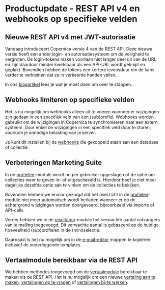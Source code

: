 # Productupdate - REST API v4 en webhooks op specifieke velden

## Nieuwe REST API v4 met JWT-autorisatie
Vandaag introduceert Copernica versie 4 van de REST API. Deze nieuwe versie heeft een ander login- en autorisatiesysteem om de veiligheid te vergroten. De login-tokens maken voortaan niet langer deel uit van de URL en zijn daardoor minder kwetsbaar als een API-URL wordt geknipt en geplakt. Bovendien hebben de tokens een kortere levensduur om de kans verder te verkleinen dat ze in verkeerde handen vallen.

In ons [blogartikel](https://www.copernica.com/nl/blog/post/nieuwe-rest-api-v4-met-jwt-autorisatie) lees je wat je moet doen om over te stappen.

## Webhooks limiteren op specifieke velden
Het is nu mogelijk om webhooks alleen uit te voeren wanneer er wijzigingen zijn gedaan in een specifiek veld van een (sub)profiel. Webhooks worden gebruikt om de wijzigingen in Copernica te synchroniseren naar een extern systeem. Door enkel de wijzigingen in een specifiek veld door te sturen, voorkom je onnodige belasting van je server.

Je kunt dit instellen bij de [webhooks](https://ms.copernica.com/#/admin/account/webhooks) die gekoppeld staan aan een database of collectie.

## Verbeteringen Marketing Suite 
In de [profielen](https://ms.copernica.com/#/profiles)-module wordt nu per gebruiker opgeslagen of de optie om collecties weer te geven in- of uitgeschakeld is. Hierdoor hoef je niet meer dagelijks dezelfde optie aan te vinken om de collecties te bekijken.

Bovendien hebben we ervoor gezorgd dat het overzicht in de [profielen](https://ms.copernica.com/#/profiles)-module niet meer automatisch wordt herladen wanneer er op de achtergrond wijzigingen worden doorgevoerd, bijvoorbeeld via imports of API-calls.

Verder hebben we in de [resultaten](https://ms.copernica.com/#/results)-module het verwachte aantal ontvangers van je mailing toegevoegd. Dit verwachte aantal is gebaseerd op de huidige hoeveelheid (sub)profielen in de (mini)selectie.

Daarnaast is het nu mogelijk om in de [e-mail-editor](https://ms.copernica.com/#/design) mappen te kopiëren inclusief de onderliggende templates.

## Vertaalmodule bereikbaar via de REST API
We hebben methodes toegevoegd om de [vertaalmodule](https://www.copernica.com/nl/documentation/multi-language) bereikbaar te maken via de REST API. Het is nu mogelijk om een nieuwe [vertaling aan te maken](https://www.copernica.com/nl/documentation/restv4/rest-post-ms-template-translations), [vertalingen op te vragen](https://www.copernica.com/nl/documentation/restv4/rest-get-ms-template-translations) of [vertalingen bij te werken](https://www.copernica.com/nl/documentation/restv4/rest-put-ms-template-translations).
